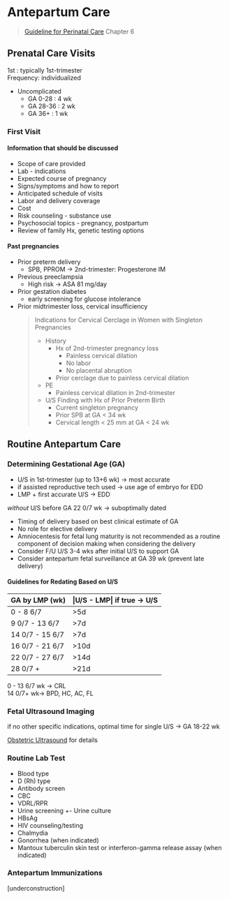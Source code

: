 # Antepartum Care

> [Guideline for Perinatal Care](https://www.acog.org/clinical-information/physician-faqs/-/media/3a22e153b67446a6b31fb051e469187c.ashx) Chapter 6

## Prenatal Care Visits

1st : typically 1st-trimester  
Frequency: individualized

- Uncomplicated
  - GA 0-28 : 4 wk
  - GA 28-36 : 2 wk
  - GA 36+ : 1 wk

### First Visit

#### Information that should be discussed

- Scope of care provided
- Lab - indications
- Expected course of pregnancy
- Signs/symptoms and how to report
- Anticipated schedule of visits
- Labor and delivery coverage
- Cost
- Risk counseling - substance use
- Psychosocial topics - pregnancy, postpartum
- Review of family Hx, genetic testing options

#### Past pregnancies

- Prior preterm delivery
  - SPB, PPROM -> 2nd-trimester: Progesterone IM
- Previous preeclampsia
  - High risk -> ASA 81 mg/day
- Prior gestation diabetes
  - early screening for glucose intolerance
- Prior midtrimester loss, cervical insufficiency
  > Indications for Cervical Cerclage in Women with Singleton Pregnancies
  >
  > - History
  >   - Hx of 2nd-trimester pregnancy loss
  >     - Painless cervical dilation
  >     - No labor
  >     - No placental abruption
  >   - Prior cerclage due to painless cervical dilation
  > - PE
  >   - Painless cervical dilation in 2nd-trimester
  > - U/S Finding with Hx of Prior Preterm Birth
  >   - Current singleton pregnancy
  >   - Prior SPB at GA < 34 wk
  >   - Cervical length < 25 mm at GA < 24 wk

## Routine Antepartum Care

### Determining Gestational Age (GA)

- U/S in 1st-trimester (up to 13+6 wk) -> most accurate
- if assisted reproductive tech used -> use age of embryo for EDD
- LMP + first accurate U/S -> EDD

*without* U/S before GA 22 0/7 wk -> suboptimally dated

- Timing of delivery based on best clinical estimate of GA
- No role for elective delivery
- Amniocentesis for fetal lung maturity is not recommended as a routine component of decision making when considering the delivery
- Consider F/U U/S 3-4 wks after initial U/S to support GA
- Consider antepartum fetal surveillance at GA 39 wk (prevent late delivery)

#### Guidelines for Redating Based on U/S

GA by LMP (wk) | \|U/S - LMP\| if true ->  U/S
---------|---------
 0 - 8 6/7 | >5d
 9 0/7 - 13 6/7 | >7d
 14 0/7 - 15 6/7 | >7d
 16 0/7 - 21 6/7 | >10d
 22 0/7 - 27 6/7 | >14d
 28 0/7 + | >21d

 0 - 13 6/7 wk -> CRL  
 14 0/7+ wk-> BPD, HC, AC, FL

### Fetal Ultrasound Imaging

if no other specific indications, optimal time for single U/S -> GA 18-22 wk

[Obstetric Ultrasound](OBGYN\obstetric-ultrasound.md) for details

### Routine Lab Test

- Blood type
- D (Rh) type
- Antibody screen
- CBC
- VDRL/RPR
- Urine screening +- Urine culture
- HBsAg
- HIV counseling/testing
- Chalmydia
- Gonorrhea (when indicated)
- Mantoux tuberculin skin test or interferon-gamma release assay (when indicated)

### Antepartum Immunizations

[underconstruction]

